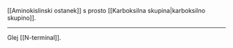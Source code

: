 [[Aminokislinski ostanek]] s prosto [[Karboksilna skupina|karboksilno skupino]].

---

Glej [[N-terminal]].
